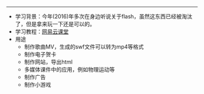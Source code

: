 ***
* 学习背景：今年(2016)年多次在身边听说关于flash，虽然这东西已经被淘汰了，但是拿来玩一下还是可以的。
* 学习教程：[网易云课堂](http://study.163.com/course/courseMain.htm?courseId=251009) 
* 用途
	* 制作歌曲MV，生成的swf文件可以转为mp4等格式
	* 制作电子贺卡
	* 制作网站，导出html
	* 多媒体课件中的应用，例如物理运动等
	* 制作广告
	* 制作小游戏
